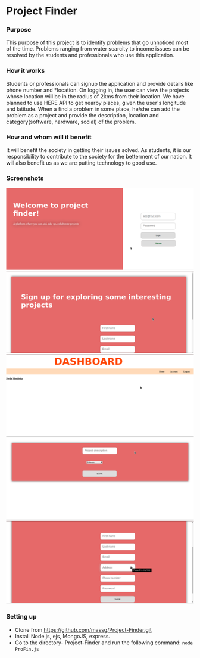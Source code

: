  
# Project Finder
### Purpose
This purpose of this project is to identify problems that go unnoticed most of the time. Problems ranging from water scarcity to income issues can be resolved by the students and professionals who use this application. 
### How it works
Students or professionals can signup the application and provide details like phone number and *location. On logging in, the user can view the projects whose location will be in the radius of 2kms from their location. We have planned to use HERE API to get nearby places, given the user's longitude and latitude.
When a find a problem in some place, he/she can add the problem as a project and provide the description, location and category(software, hardware, social) of the problem. 
### How and whom will it benefit
It will benefit the society in getting their issues solved. As students, it is our responsibility to contribute to the society for the betterment of our nation.
It will also benefit us as we are putting technology to good use.
### Screenshots
![screenshot1](images/0.png)
![screenshot1](images/1.png)
![screenshot1](images/2.png)
![screenshot1](images/3.png)
![screenshot1](images/4.png)

### Setting up
* Clone from https://github.com/massg/Project-Finder.git
* Install Node.js, ejs, MongoJS, express.
* Go to the directory- Project-Finder and run the following command: 
`node ProFin.js`